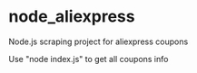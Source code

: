 node_aliexpress
=================

Node.js scraping project for aliexpress coupons

Use "node index.js" to get all coupons info
